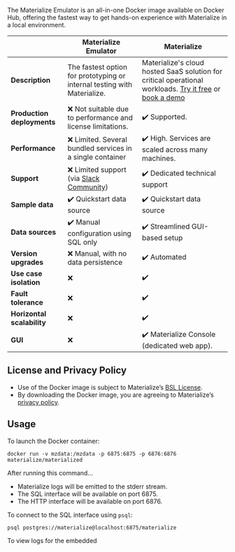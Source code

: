 The Materialize Emulator is an all-in-one Docker image available on Docker Hub, offering the fastest way to get hands-on experience with Materialize in a local environment.

|                           | **Materialize Emulator**                                          | **Materialize**                                                              |
|---------------------------|-------------------------------------------------------------------|------------------------------------------------------------------------------|
| **Description**           | The fastest option for prototyping or internal testing with Materialize.              | Materialize's cloud hosted SaaS solution for critical operational workloads. [Try it free](https://materialize.com/try/) or [book a demo](https://materialize.com/demo/)            |
| **Production deployments** | ❌ Not suitable due to performance and license limitations.        | ✔️ Supported.                                                                 |
| **Performance**     | ❌ Limited. Several bundled services in a single container                         | ✔️ High. Services are scaled across many machines.                              |
| **Support**                | ❌ Limited support (via [Slack Community](https://materialize.com/s/chat))  | ✔️ Dedicated technical support                                                |
| **Sample data**            | ✔️ Quickstart data source                                                    | ✔️ Quickstart data source                                                    |
| **Data sources**           | ✔️ Manual configuration using SQL only                                       | ✔️ Streamlined GUI-based setup                                       |
| **Version upgrades**       | ❌ Manual, with no data persistence                                         | ✔️ Automated                                                                  |
| **Use case isolation**     | ❌                                                                          | ✔️                                                                           |
| **Fault tolerance**        | ❌                                                                          | ✔️                                                                           |
| **Horizontal scalability** | ❌                                                                          | ✔️                                                                           |
| **GUI**                    | ❌                                                                          | ✔️ Materialize Console (dedicated web app).       |

## License and Privacy Policy

* Use of the Docker image is subject to Materialize’s [BSL License](https://github.com/MaterializeInc/materialize/blob/main/LICENSE).
* By downloading the Docker image, you are agreeing to Materialize’s [privacy policy](https://materialize.com/privacy-policy/).


## Usage

To launch the Docker container:

```
docker run -v mzdata:/mzdata -p 6875:6875 -p 6876:6876 materialize/materialized
```

After running this command...

  * Materialize logs will be emitted to the stderr stream.
  * The SQL interface will be available on port 6875.
  * The HTTP interface will be available on port 6876.

To connect to the SQL interface using `psql`:

```
psql postgres://materialize@localhost:6875/materialize
```

To view logs for the embedded

